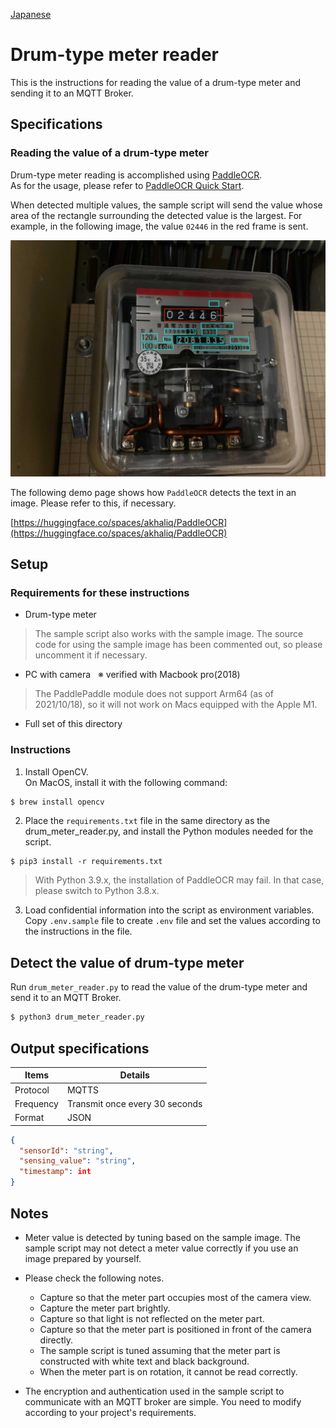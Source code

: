 [Japanese](./README.md)

# Drum-type meter reader  

This is the instructions for reading the value of a drum-type meter and sending it to an MQTT Broker.  

## Specifications

### Reading the value of a drum-type meter

Drum-type meter reading is accomplished using [PaddleOCR](https://github.com/PaddlePaddle/PaddleOCR).  
As for the usage, please refer to [PaddleOCR Quick Start](https://github.com/PaddlePaddle/PaddleOCR/blob/release/2.3/doc/doc_en/quickstart_en.md#22-use-by-code).  

When detected multiple values, the sample script will send the value whose area of the rectangle surrounding the detected value is the largest.  For example, in the following image, the value `02446` in the red frame is sent. 

![](img/readme.jpg)

The following demo page shows how `PaddleOCR` detects the text in an image. Please refer to this, if necessary.  

[https://huggingface.co/spaces/akhaliq/PaddleOCR](https://huggingface.co/spaces/akhaliq/PaddleOCR)

## Setup

### Requirements for these instructions

- Drum-type meter
> The sample script also works with the sample image. The source code for using the sample image has been commented out, so please uncomment it if necessary.

- PC with camera &nbsp; ※ verified with Macbook pro(2018)

>The PaddlePaddle module does not support Arm64 (as of 2021/10/18), so it will not work on Macs equipped with the Apple M1.  

- Full set of this directory

### Instructions

1. Install OpenCV.  
   On MacOS, install it with the following command:

```sh
$ brew install opencv
```

2. Place the `requirements.txt` file in the same directory as the drum_meter_reader.py, and install the Python modules needed for the script.  

```
$ pip3 install -r requirements.txt
```
> With Python 3.9.x, the installation of PaddleOCR may fail. In that case, please switch to Python 3.8.x.  

3. Load confidential information into the script as environment variables.    
   Copy `.env.sample` file to create `.env` file and set the values according to the instructions in the file.  

## Detect the value of drum-type meter

Run `drum_meter_reader.py` to read the value of the drum-type meter and send it to an MQTT Broker.

```sh
$ python3 drum_meter_reader.py
```

## Output specifications 

| Items        | Details                  |
| ------------ | --------------------- |
| Protocol   | MQTTS                 |
| Frequency  | Transmit once every 30 seconds |
| Format | JSON                  |

```JSON
{
  "sensorId": "string",
  "sensing_value": "string",
  "timestamp": int
}
```

## Notes

- Meter value is detected by tuning based on the sample image. The sample script may not detect a meter value correctly if you use an image prepared by yourself. 

- Please check the following notes.
  - Capture so that the meter part occupies most of the camera view.
  - Capture the meter part brightly.
  - Capture so that light is not reflected on the meter part.
  - Capture so that the meter part is positioned in front of the camera directly.
  - The sample script is tuned assuming that the meter part is constructed with white text and black background.
  - When the meter part is on rotation, it cannot be read correctly.
- The encryption and authentication used in the sample script to communicate with an MQTT broker are simple. You need to modify according to your project's requirements. 
